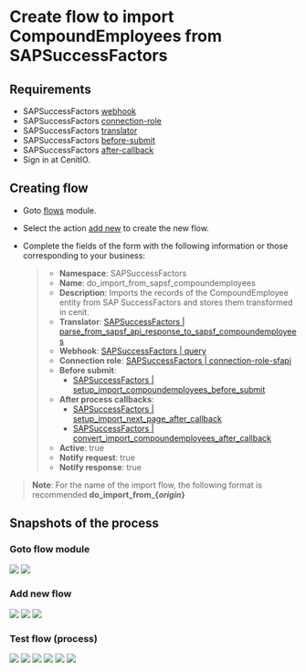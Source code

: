 # Create flow to import CompoundEmployees from SAPSuccessFactors

## Requirements

* SAPSuccessFactors [webhook](webhooks/SAPSuccessFactors-query.md)
* SAPSuccessFactors [connection-role](connection-roles/SAPSuccessFactors-connection_sfapi.md)
* SAPSuccessFactors [translator](translators/parse_from_sapsf_api_response_to_sapsf_compoundemployees.md)
* SAPSuccessFactors [before-submit](algorithms/sapsf-setup_import_compoundemployees_before_submit.md)
* SAPSuccessFactors [after-callback](algorithms/sapsf-convert_import_perpersonal_after_callback.md)
* Sign in at CenitIO.[<i class="fa fa-external-link" aria-hidden="true"></i>](https://cenit.io/users/sign_in)

## Creating flow

* Goto [flows](https://cenit.io/flow) module.
* Select the action [add new](https://cenit.io/flow/new) to create the new flow.
* Complete the fields of the form with the following information or those corresponding to your business:

    >- **Namespace**: SAPSuccessFactors
    >- **Name**: do_import_from_sapsf_compoundemployees
    >- **Description**: Imports the records of the CompoundEmployee entity from SAP SuccessFactors and stores them transformed in cenit.
    >- **Translator**: [SAPSuccessFactors | parse_from_sapsf_api_response_to_sapsf_compoundemployees](translators/parse_from_sapsf_api_response_to_sapsf_compoundemployees.md)
    >- **Webhook**: [SAPSuccessFactors | query](webhooks/SAPSuccessFactors-query.md)
    >- **Connection role**: [SAPSuccessFactors | connection-role-sfapi](connection-roles/SAPSuccessFactors-connection_sfapi.md)
    >- **Before submit**: 
    >   - [SAPSuccessFactors | setup_import_compoundemployees_before_submit](algorithms/sapsf-setup_import_compoundemployees_before_submit.md)
    >- **After process callbacks**: 
    >   - [SAPSuccessFactors | setup_import_next_page_after_callback](algorithms/sapsf-setup_import_next_page_after_callback.md)
    >   - [SAPSuccessFactors | convert_import_compoundemployees_after_callback](algorithms/sapsf-convert_import_compoundemployees_after_callback.md)
    >- **Active**: true
    >- **Notify request**: true
    >- **Notify response**: true

> **Note**: For the name of the import flow, the following format is recommended **do_import_from\_\{*origin*\}**

## Snapshots of the process

### Goto flow module

   ![](../assets/snapshots/sap-sf-flow/snapshots-001.png)
   ![](../assets/snapshots/sap-sf-flow/snapshots-002.png)
    
### Add new flow

   ![](../assets/snapshots/sap-sf-flow/snapshots-214.png)
   ![](../assets/snapshots/sap-sf-flow/snapshots-215.png)
   ![](../assets/snapshots/sap-sf-flow/snapshots-216.png)
   
### Test flow (process)

   ![](../assets/snapshots/sap-sf-flow/snapshots-217.png)
   ![](../assets/snapshots/sap-sf-flow/snapshots-218.png)
   ![](../assets/snapshots/sap-sf-flow/snapshots-219.png)
   ![](../assets/snapshots/sap-sf-flow/snapshots-220.png)
   ![](../assets/snapshots/sap-sf-flow/snapshots-221.png)
   ![](../assets/snapshots/sap-sf-flow/snapshots-222.png)
